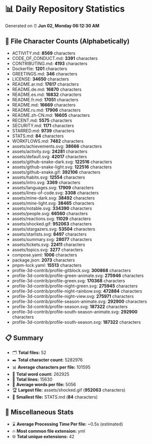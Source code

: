 # 📊 Daily Repository Statistics
Generated on ⏰ **Jun 02, Monday 06:12:30 AM**

## 📂 File Character Counts (Alphabetically)
- ACTIVITY.md: **8569** characters
- CODE_OF_CONDUCT.md: **3391** characters
- CONTRIBUTING.md: **4193** characters
- Dockerfile: **1201** characters
- GREETINGS.md: **346** characters
- LICENSE: **34650** characters
- README.ar.md: **17617** characters
- README.de.md: **16870** characters
- README.es.md: **16832** characters
- README.fr.md: **17051** characters
- README.md: **16669** characters
- README.ru.md: **17906** characters
- README.zh-CN.md: **16605** characters
- RECENT.md: **5575** characters
- SECURITY.md: **1171** characters
- STARRED.md: **9739** characters
- STATS.md: **84** characters
- WORKFLOWS.md: **7482** characters
- assets/achievements.svg: **38666** characters
- assets/activity.svg: **24281** characters
- assets/default.svg: **42017** characters
- assets/github-snake-dark.svg: **122516** characters
- assets/github-snake-light.svg: **122516** characters
- assets/github-snake.gif: **392106** characters
- assets/habits.svg: **12554** characters
- assets/intro.svg: **3369** characters
- assets/languages.svg: **17909** characters
- assets/lines-of-code.svg: **3308** characters
- assets/mine-dark.svg: **38492** characters
- assets/mine-light.svg: **38465** characters
- assets/notable.svg: **334390** characters
- assets/people.svg: **66560** characters
- assets/reactions.svg: **11029** characters
- assets/shocked.gif: **952063** characters
- assets/stargazers.svg: **53504** characters
- assets/starlists.svg: **8497** characters
- assets/summary.svg: **28077** characters
- assets/tickets.svg: **22411** characters
- assets/topics.svg: **3277** characters
- compose.yaml: **1006** characters
- package.json: **2073** characters
- pnpm-lock.yaml: **15513** characters
- profile-3d-contrib/profile-gitblock.svg: **300868** characters
- profile-3d-contrib/profile-green-animate.svg: **275946** characters
- profile-3d-contrib/profile-green.svg: **170368** characters
- profile-3d-contrib/profile-night-green.svg: **275945** characters
- profile-3d-contrib/profile-night-rainbow.svg: **472884** characters
- profile-3d-contrib/profile-night-view.svg: **275971** characters
- profile-3d-contrib/profile-season-animate.svg: **292900** characters
- profile-3d-contrib/profile-season.svg: **187322** characters
- profile-3d-contrib/profile-south-season-animate.svg: **292900** characters
- profile-3d-contrib/profile-south-season.svg: **187322** characters

## 📋 Summary
- 🗂️ **Total files:** 52
- ✒️ **Total character count:** 5282976
- 📊 **Average characters per file:** 101595
- 📝 **Total word count:** 262925
- 🧾 **Total lines:** 15630
- 📐 **Average words per file:** 5056
- 🏆 **Largest file:** assets/shocked.gif (**952063** characters)
- 🥉 **Smallest file:** STATS.md (**84** characters)

## 🌟 Miscellaneous Stats
- ⌛ **Average Processing Time Per file:** ~0.5s (estimated)
- 🔥 **Most common file extension:** yml
- 🌐 **Total unique extensions:** 42
